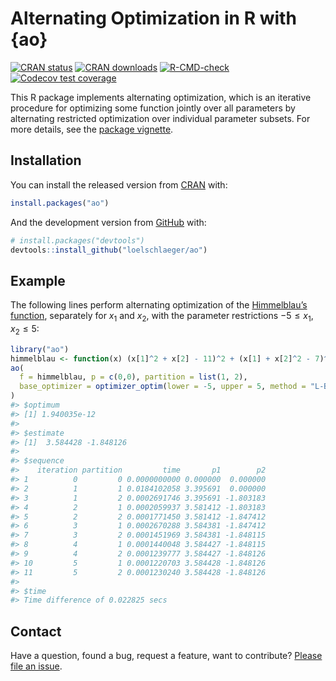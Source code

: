 
<!-- README.md is generated from README.Rmd. Please edit that file -->

# Alternating Optimization in R with {ao}

<!-- badges: start -->

[![CRAN
status](https://www.r-pkg.org/badges/version-last-release/ao)](https://www.r-pkg.org/badges/version-last-release/ao)
[![CRAN
downloads](https://cranlogs.r-pkg.org/badges/last-month/ao)](https://cranlogs.r-pkg.org/badges/grand-total/ao)
[![R-CMD-check](https://github.com/loelschlaeger/ao/workflows/R-CMD-check/badge.svg)](https://github.com/loelschlaeger/ao/actions)
[![Codecov test
coverage](https://codecov.io/gh/loelschlaeger/ao/branch/main/graph/badge.svg)](https://app.codecov.io/gh/loelschlaeger/ao?branch=main)
<!-- badges: end -->

This R package implements alternating optimization, which is an
iterative procedure for optimizing some function jointly over all
parameters by alternating restricted optimization over individual
parameter subsets. For more details, see the [package
vignette](https://cran.r-project.org/package=ao/vignettes/ao.html).

## Installation

You can install the released version from
[CRAN](https://CRAN.R-project.org) with:

``` r
install.packages("ao")
```

And the development version from [GitHub](https://github.com/) with:

``` r
# install.packages("devtools")
devtools::install_github("loelschlaeger/ao")
```

## Example

The following lines perform alternating optimization of the
[Himmelblau’s
function](https://en.wikipedia.org/wiki/Himmelblau%27s_function),
separately for $x_1$ and $x_2$, with the parameter restrictions
$-5 \leq x_1, x_2 \leq 5$:

``` r
library("ao")
himmelblau <- function(x) (x[1]^2 + x[2] - 11)^2 + (x[1] + x[2]^2 - 7)^2
ao(
  f = himmelblau, p = c(0,0), partition = list(1, 2),
  base_optimizer = optimizer_optim(lower = -5, upper = 5, method = "L-BFGS-B")
)
#> $optimum
#> [1] 1.940035e-12
#> 
#> $estimate
#> [1]  3.584428 -1.848126
#> 
#> $sequence
#>    iteration partition         time       p1        p2
#> 1          0         0 0.0000000000 0.000000  0.000000
#> 2          1         1 0.0184102058 3.395691  0.000000
#> 3          1         2 0.0002691746 3.395691 -1.803183
#> 4          2         1 0.0002059937 3.581412 -1.803183
#> 5          2         2 0.0001771450 3.581412 -1.847412
#> 6          3         1 0.0002670288 3.584381 -1.847412
#> 7          3         2 0.0001451969 3.584381 -1.848115
#> 8          4         1 0.0001440048 3.584427 -1.848115
#> 9          4         2 0.0001239777 3.584427 -1.848126
#> 10         5         1 0.0001220703 3.584428 -1.848126
#> 11         5         2 0.0001230240 3.584428 -1.848126
#> 
#> $time
#> Time difference of 0.022825 secs
```

## Contact

Have a question, found a bug, request a feature, want to contribute?
[Please file an
issue](https://github.com/loelschlaeger/ao/issues/new/choose).
